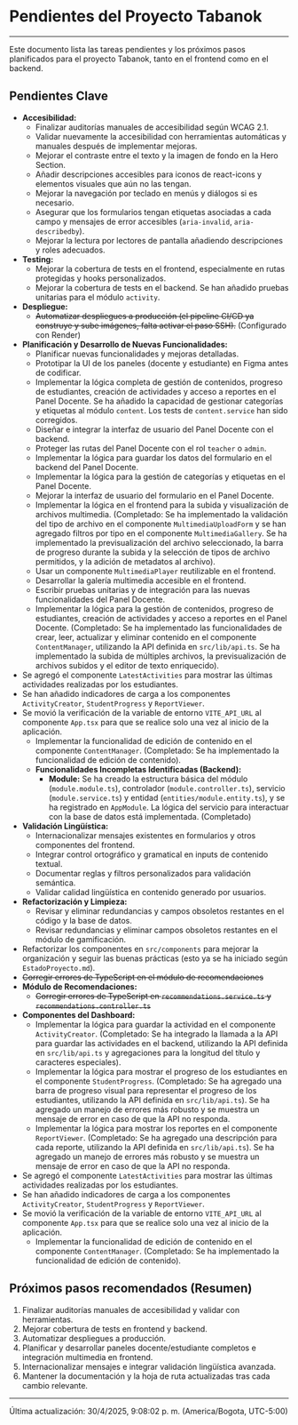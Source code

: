 # Pendientes del Proyecto Tabanok

---

Este documento lista las tareas pendientes y los próximos pasos planificados para el proyecto Tabanok, tanto en el frontend como en el backend.

## Pendientes Clave

- **Accesibilidad:**
  - Finalizar auditorías manuales de accesibilidad según WCAG 2.1.
  - Validar nuevamente la accesibilidad con herramientas automáticas y manuales después de implementar mejoras.
  - Mejorar el contraste entre el texto y la imagen de fondo en la Hero Section.
  - Añadir descripciones accesibles para iconos de react-icons y elementos visuales que aún no las tengan.
  - Mejorar la navegación por teclado en menús y diálogos si es necesario.
  - Asegurar que los formularios tengan etiquetas asociadas a cada campo y mensajes de error accesibles (`aria-invalid`, `aria-describedby`).
  - Mejorar la lectura por lectores de pantalla añadiendo descripciones y roles adecuados.
- **Testing:**
  - Mejorar la cobertura de tests en el frontend, especialmente en rutas protegidas y hooks personalizados.
  - Mejorar la cobertura de tests en el backend. Se han añadido pruebas unitarias para el módulo `activity`.
- **Despliegue:**
  - ~~Automatizar despliegues a producción (el pipeline CI/CD ya construye y sube imágenes, falta activar el paso SSH).~~ (Configurado con Render)
- **Planificación y Desarrollo de Nuevas Funcionalidades:**
  - Planificar nuevas funcionalidades y mejoras detalladas.
  - Prototipar la UI de los paneles (docente y estudiante) en Figma antes de codificar.
  - Implementar la lógica completa de gestión de contenidos, progreso de estudiantes, creación de actividades y acceso a reportes en el Panel Docente. Se ha añadido la capacidad de gestionar categorías y etiquetas al módulo `content`. Los tests de `content.service` han sido corregidos.
  - Diseñar e integrar la interfaz de usuario del Panel Docente con el backend.
  - Proteger las rutas del Panel Docente con el rol `teacher` o `admin`.
  - Implementar la lógica para guardar los datos del formulario en el backend del Panel Docente.
  - Implementar la lógica para la gestión de categorías y etiquetas en el Panel Docente.
  - Mejorar la interfaz de usuario del formulario en el Panel Docente.
  - Implementar la lógica en el frontend para la subida y visualización de archivos multimedia. (Completado: Se ha implementado la validación del tipo de archivo en el componente `MultimediaUploadForm` y se han agregado filtros por tipo en el componente `MultimediaGallery`. Se ha implementado la previsualización del archivo seleccionado, la barra de progreso durante la subida y la selección de tipos de archivo permitidos, y la adición de metadatos al archivo).
  - Usar un componente `MultimediaPlayer` reutilizable en el frontend.
  - Desarrollar la galería multimedia accesible en el frontend.
  - Escribir pruebas unitarias y de integración para las nuevas funcionalidades del Panel Docente.
  - Implementar la lógica para la gestión de contenidos, progreso de estudiantes, creación de actividades y acceso a reportes en el Panel Docente. (Completado: Se ha implementado las funcionalidades de crear, leer, actualizar y eliminar contenido en el componente `ContentManager`, utilizando la API definida en `src/lib/api.ts`. Se ha implementado la subida de múltiples archivos, la previsualización de archivos subidos y el editor de texto enriquecido).
- Se agregó el componente `LatestActivities` para mostrar las últimas actividades realizadas por los estudiantes.
- Se han añadido indicadores de carga a los componentes `ActivityCreator`, `StudentProgress` y `ReportViewer`.
- Se movió la verificación de la variable de entorno `VITE_API_URL` al componente `App.tsx` para que se realice solo una vez al inicio de la aplicación.
  - Implementar la funcionalidad de edición de contenido en el componente `ContentManager`. (Completado: Se ha implementado la funcionalidad de edición de contenido).
  - **Funcionalidades Incompletas Identificadas (Backend):**
    - **Module:** Se ha creado la estructura básica del módulo (`module.module.ts`), controlador (`module.controller.ts`), servicio (`module.service.ts`) y entidad (`entities/module.entity.ts`), y se ha registrado en `AppModule`. La lógica del servicio para interactuar con la base de datos está implementada. (Completado)
- **Validación Lingüística:**
  - Internacionalizar mensajes existentes en formularios y otros componentes del frontend.
  - Integrar control ortográfico y gramatical en inputs de contenido textual.
  - Documentar reglas y filtros personalizados para validación semántica.
  - Validar calidad lingüística en contenido generado por usuarios.
- **Refactorización y Limpieza:**
  - Revisar y eliminar redundancias y campos obsoletos restantes en el código y la base de datos.
  - Revisar redundancias y eliminar campos obsoletos restantes en el módulo de gamificación.
- Refactorizar los componentes en `src/components` para mejorar la organización y seguir las buenas prácticas (esto ya se ha iniciado según `EstadoProyecto.md`).
- ~~Corregir errores de TypeScript en el módulo de recomendaciones~~
- **Módulo de Recomendaciones:**
  - ~~Corregir errores de TypeScript en `recommendations.service.ts` y `recommendations.controller.ts`~~
- **Componentes del Dashboard:**
  - Implementar la lógica para guardar la actividad en el componente `ActivityCreator`. (Completado: Se ha integrado la llamada a la API para guardar las actividades en el backend, utilizando la API definida en `src/lib/api.ts` y agregaciones para la longitud del título y caracteres especiales).
  - Implementar la lógica para mostrar el progreso de los estudiantes en el componente `StudentProgress`. (Completado: Se ha agregado una barra de progreso visual para representar el progreso de los estudiantes, utilizando la API definida en `src/lib/api.ts`). Se ha agregado un manejo de errores más robusto y se muestra un mensaje de error en caso de que la API no responda.
  - Implementar la lógica para mostrar los reportes en el componente `ReportViewer`. (Completado: Se ha agregado una descripción para cada reporte, utilizando la API definida en `src/lib/api.ts`). Se ha agregado un manejo de errores más robusto y se muestra un mensaje de error en caso de que la API no responda.
- Se agregó el componente `LatestActivities` para mostrar las últimas actividades realizadas por los estudiantes.
- Se han añadido indicadores de carga a los componentes `ActivityCreator`, `StudentProgress` y `ReportViewer`.
- Se movió la verificación de la variable de entorno `VITE_API_URL` al componente `App.tsx` para que se realice solo una vez al inicio de la aplicación.
  - Implementar la funcionalidad de edición de contenido en el componente `ContentManager`. (Completado: Se ha implementado la funcionalidad de edición de contenido).


## Próximos pasos recomendados (Resumen)

1.  Finalizar auditorías manuales de accesibilidad y validar con herramientas.
2.  Mejorar cobertura de tests en frontend y backend.
3.  Automatizar despliegues a producción.
4.  Planificar y desarrollar paneles docente/estudiante completos e integración multimedia en frontend.
5.  Internacionalizar mensajes e integrar validación lingüística avanzada.
6.  Mantener la documentación y la hoja de ruta actualizadas tras cada cambio relevante.

---

Última actualización: 30/4/2025, 9:08:02 p. m. (America/Bogota, UTC-5:00)
